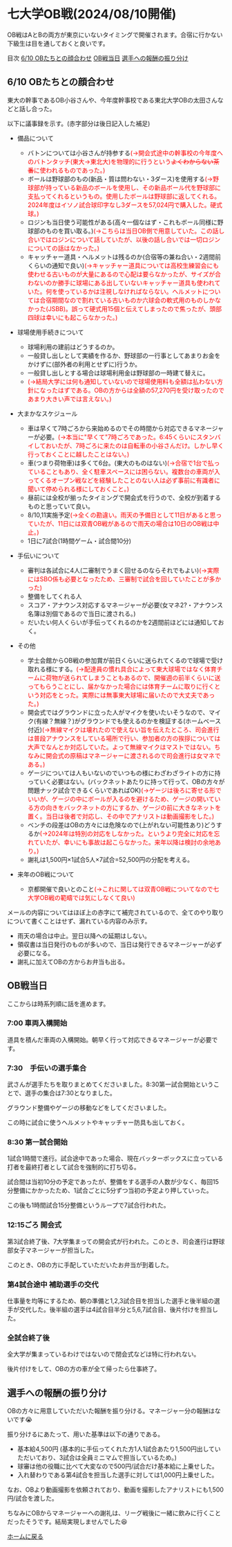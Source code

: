# 七大学OB戦(2024/08/10開催)
OB戦はAとBの両方が東京にいないタイミングで開催されます。合宿に行かない下級生は目を通しておくと良いです。

目次
[6/10 OBたちとの顔合わせ](https://yudai5136.github.io/imperial_OB_games.html#610-ob%E3%81%9F%E3%81%A1%E3%81%A8%E3%81%AE%E9%A1%94%E5%90%88%E3%82%8F%E3%81%9B)
[OB戦当日](https://yudai5136.github.io/imperial_OB_games.html#ob%E6%88%A6%E5%BD%93%E6%97%A5)
[選手への報酬の振り分け](https://yudai5136.github.io/imperial_OB_games.html#%E9%81%B8%E6%89%8B%E3%81%B8%E3%81%AE%E5%A0%B1%E9%85%AC%E3%81%AE%E6%8C%AF%E3%82%8A%E5%88%86%E3%81%91)


## 6/10 OBたちとの顔合わせ
東大の幹事であるOB小谷さんや、今年度幹事校である東北大学OBの太田さんなどと話し合った。

以下に議事録を示す。(赤字部分は後日記入した補足)

- 備品について
  
  - バトンについては小谷さんが持参する<span style="color: red">(→開会式途中の幹事校の今年度へのバトンタッチ(東大→東北大)を物理的に行うという~~よくわからない茶番~~に使われるものであった。)</span>
  - ボールは野球部のもの(新品・質は問わない・3ダース)を使用する<span style="color: red">(→野球部が持っている新品のボールを使用し、その新品ボール代を野球部に支払ってくれるというもの。使用したボールは野球部に返してくれる。2024年度はイソノ試合球印字なし3ダースを57,024円で購入した。硬式球。)</span>
  - ロジンも当日使う可能性がある(高々一個なはず・これもボール同様に野球部のものを買い取る。)<span style="color: red">(→こちらは当日OB側で用意していた。この話し合いではロジンについて話していたが、以後の話し合いでは一切ロジンについての話はなかった。)</span>
  - キャッチャー道具・ヘルメットは残るのか(合宿等の兼ね合い・2週間前くらいの通知で良い)<span style="color: red">(→キャッチャー道具については高校生練習会にも使わせる古いものが大量にあるので心配は要らなかったが、サイズが合わないのか勝手に球場にある出していないキャッチャー道具も使われていた。何を使っているかは注視しなければならない。ヘルメットについては合宿期間なので割れている古いものか六球会の軟式用のものしかなかった(JSBB)。誤って硬式用15個と伝えてしまったので焦ったが、頭部四球は幸いにも起こらなかった。)</span>
- 球場使用手続きについて
  - 球場利用の建前はどうするのか。
  - 一般貸し出しとして実績を作るか、野球部の一行事としてあまりお金をかけずに(部外者の利用とせずに)行うか。
  - 一般貸し出しとする場合は球場利用金は野球部の一時建て替えに。
  - <span style="color: red">(→結局大学には何も通知していないので球場使用料も全額は払わない方針になったはずである。OBの方からは全額の57,270円を受け取ったのであまり大きい声では言えない。)</span>
- 大まかなスケジュール
  - 車は早くて7時ごろから来始めるのでその時間から対応できるマネージャーが必要。<span style="color :red">(→本当に"早くて"7時ごろであった。6:45くらいにスタンバイしておいたが、7時ごろに来たのは自転車の小谷さんだけ。しかし早く行っておくことに越したことはない。)</span>
  - 車(つまり荷物車)は多くて6台。(東大のものはない)<span style="color : red">(→合宿で1台で払っていることもあり、全く駐車スペースには困らない。複数台の車両が入ってくるオープン戦などを経験したことのない人は必ず事前に有識者に聞いて停められる様にしておくこと。)</span>
  - 昼前には全校が揃ったタイミングで開会式を行うので、全校が到着するものと思っていて良い。
  - 8/10,11実施予定<span style="color: red">(→全くの勘違い。雨天の予備日として11日があると思っていたが、11日には双青OB戦があるので雨天の場合は10日のOB戦は中止。)</span>
  - 1日に7試合(1時間ゲーム・試合間10分)
- 手伝いについて
  - 審判は各試合に4人(二審制でうまく回せるのならそれでもよい)<span style="color: red">(→実際にはSBO係も必要となったため、三審制で試合を回していたことが多かった)</span>
  - 整備をしてくれる人
  - スコア・アナウンス対応するマネージャーが必要(女マネ2?・アナウンス名簿は別個であるので当日に渡される。)
  - だいたい何人くらいが手伝ってくれるのかを2週間前ほどには通知しておく。
- その他
  - 学士会館からOB戦の参加賞が前日くらいに送られてくるので球場で受け取れる様にする。<span style="color: red">(→配達員の慣れ具合によって東大球場ではなく体育チームに荷物が送られてしまうこともあるので、開催週の前半くらいに送ってもらうことにし、届かなかった場合には体育チームに取りに行くという対応をとった。実際には無事東大球場に届いたので大丈夫であった。)</span>
  - 開会式ではグラウンドに立った人がマイクを使いたいそうなので、マイク(有線？無線？)がグラウンドでも使えるのかを検証する(ホームベース付近)<span style="color: red">(→無線マイクは壊れたので使えない旨を伝えたところ、司会進行は普段アナウンスをしている場所で行い、参加者の方の挨拶については大声でなんとか対応していた。よって無線マイクはマストではない。ちなみに開会式の原稿はマネージャーに渡されるので司会進行は女マネである。)</span>
  - ゲージについては人もいないのでいつもの様にわざわざライトの方に持っていく必要はない。(バックネットあたりに持って行って、OBの方々が問題ナック試合できるくらいであればOK)<span style="color: red">(→ゲージは後ろに寄せる形でいいが、ゲージの中にボールが入るのを避けるため、ゲージの開いている方の向きをバックネットの方にするか、ゲージの前に大きなネットを置く。当日は後者で対応し、その中でアナリストは動画撮影をした。)</span>
  - ベンチの段差はOBの方々には危険なので(上がれない可能性あり)どうするか<span style="color: red">(→2024年は特別の対応をしなかった。というより完全に対応を忘れていたが、幸いにも事故は起こらなかった。来年以降は検討の余地あり。)</span>
  - 謝礼は1,500円×1試合5人×7試合=52,500円の分配を考える。
- 来年のOB戦について
  - 京都開催で良いとのこと<span style="color: red">(→これに関しては双青OB戦についてなので七大学OB戦の範疇では気にしなくて良い)</span>
  
メールの内容についてはほぼ上の赤字にて補完されているので、全てのやり取りについて書くことはせず、漏れている内容のみ示す。
- 雨天の場合は中止。翌日以降への延期はしない。
- 領収書は当日発行のものが多いので、当日は発行できるマネージャーが必ず必要になる。
- 謝礼に加えてOBの方からお弁当も出る。

## OB戦当日
ここからは時系列順に話を進めます。
### 7:00 車両入構開始
道具を積んだ車両の入構開始。朝早く行って対応できるマネージャーが必要です。

### 7:30　手伝いの選手集合
武さんが選手たちを取りまとめてくださいました。8:30第一試合開始ということで、選手の集合は7:30となりました。

グラウンド整備やゲージの移動などをしてくださいました。

この時に試合に使うヘルメットやキャッチャー防具も出しておく。

### 8:30 第一試合開始
1試合1時間で進行。試合途中であった場合、現在バッターボックスに立っている打者を最終打者として試合を強制的に打ち切る。

試合間は当初10分の予定であったが、整備をする選手の人数が少なく、毎回15分整備にかかったため、1試合ごとに5分ずつ当初の予定より押していった。

この後も1時間試合15分整備というループで7試合行われた。

### 12:15ごろ 開会式
第3試合終了後、7大学集まっての開会式が行われた。このとき、司会進行は野球部女子マネージャーが担当した。

このとき、OBの方に手配していただいたお弁当が到着した。

### 第4試合途中 補助選手の交代
仕事量を均等にするため、朝の準備と1,2,3試合目を担当した選手と後半組の選手が交代した。後半組の選手は4試合目半分と5,6,7試合目、後片付けを担当した。

### 全試合終了後
全大学が集まっているわけではないので閉会式などは特に行われない。

後片付けをして、OBの方の車が全て帰ったら仕事終了。

## 選手への報酬の振り分け
OBの方々に用意していただいた報酬を振り分ける。マネージャー分の報酬はないです😭

振り分けるにあたって、用いた基準は以下の通りである。
- 基本給4,500円 (基本的に手伝ってくれた方1人1試合あたり1,500円出していただいており、3試合は全員ミニマムで担当しているため。)
- 球審は他の役職に比べて大変なので500円/試合だけ基本給に上乗せした。
- 入れ替わりである第4試合を担当した選手に対しては1,000円上乗せした。

なお、OBより動画撮影を依頼されており、動画を撮影したアナリストにも1,500円/試合を渡した。

ちなみにOBからマネージャーへの謝礼は、リーグ戦後に一緒に飲みに行くことだったそうです。結局実現しませんでした😆


[ホームに戻る](README.md)